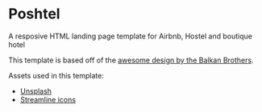 # Poshtel 

A resposive HTML landing page template for Airbnb, Hostel and boutique hotel

This template is based off of the [awesome design by the Balkan Brothers](https://dribbble.com/shots/14242335-Poshtel-Homepage-Explorations).

Assets used in this template:
- [Unsplash](https://unsplash.com/)
- [Streamline icons](https://streamlineicons.com/)



